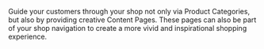 Guide your customers through your shop not only via Product Categories, but also by providing creative Content Pages. These pages can also be part of your shop navigation to create a more vivid and inspirational shopping experience.

<!--
**See also:**

* Learn about Navigation module
* Add navigation in the Administration Interface
-->